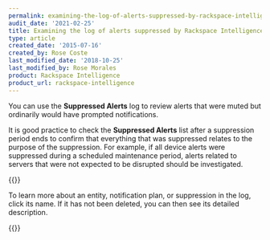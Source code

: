 ```yaml
---
permalink: examining-the-log-of-alerts-suppressed-by-rackspace-intelligence/
audit_date: '2021-02-25'
title: Examining the log of alerts suppressed by Rackspace Intelligence
type: article
created_date: '2015-07-16'
created_by: Rose Coste
last_modified_date: '2018-10-25'
last_modified_by: Rose Morales
product: Rackspace Intelligence
product_url: rackspace-intelligence
---
```


You can use the **Suppressed Alerts** log to review alerts that were muted but
ordinarily would have prompted notifications.

It is good practice to check the **Suppressed Alerts** list after a suppression
period ends to confirm that everything that was suppressed relates to the
purpose of the suppression. For example, if all device alerts were suppressed during a
scheduled maintenance period, alerts related to servers that were not expected
to be disrupted should be investigated.

{{<image src="intelligence-suppression-log.png" alt="" title="">}}

To learn more about an entity, notification plan, or suppression in the log,
click its name. If it has not been deleted, you can then see its detailed
description.

{{<image src="intelligence-suppression-inactive.png" alt="" title="">}}
